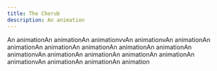 ```yaml
---
title: The Cherub
description: An animation
---
```

An animationAn animationAn animationvvAn animationvAn animationAn animationAn animationAn animationAn animationAn animationAn animationvAn animationAn animationAn animationAn animationAn animationvAn animationAn animationAn animation